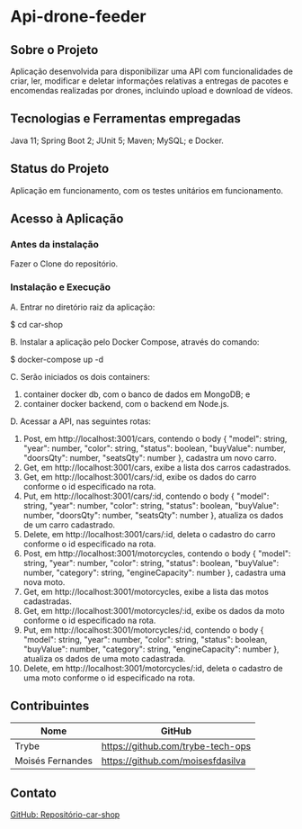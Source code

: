 # Api-drone-feeder

## Sobre o Projeto
Aplicação desenvolvida para disponibilizar uma API com funcionalidades de criar, ler, modificar e deletar informações relativas a entregas de pacotes e encomendas realizadas por drones, incluindo upload e download de vídeos.

## Tecnologias e Ferramentas empregadas
Java 11;
Spring Boot 2;
JUnit 5;
Maven;
MySQL; e
Docker.

## Status do Projeto
Aplicação em funcionamento, com os testes unitários em funcionamento.

## Acesso à Aplicação
### Antes da instalação
Fazer o Clone do repositório.

### Instalação e Execução
A. Entrar no diretório raiz da aplicação:

  $ cd car-shop

B. Instalar a aplicação pelo Docker Compose, através do comando:
  
  $ docker-compose up -d

C. Serão iniciados os dois containers:
  1. container docker db, com o banco de dados em MongoDB; e 
  2. container docker backend, com o backend em Node.js.

D. Acessar a API, nas seguintes rotas:
  1. Post, em http://localhost:3001/cars, contendo o body { "model": string, "year": number, "color": string, "status": boolean, "buyValue": number, "doorsQty": number, "seatsQty": number }, cadastra um novo carro.
  2. Get, em http://localhost:3001/cars, exibe a lista dos carros cadastrados.
  3. Get, em http://localhost:3001/cars/:id, exibe os dados do carro conforme o id especificado na rota.
  4. Put, em http://localhost:3001/cars/:id, contendo o body { "model": string, "year": number, "color": string, "status": boolean, "buyValue": number, "doorsQty": number, "seatsQty": number }, atualiza os dados de um carro cadastrado.
  5. Delete, em http://localhost:3001/cars/:id, deleta o cadastro do carro conforme o id especificado na rota.  
  6. Post, em http://localhost:3001/motorcycles, contendo o body { "model": string, "year": number, "color": string, "status": boolean, "buyValue": number, "category": string, "engineCapacity": number }, cadastra uma nova moto.
  7. Get, em http://localhost:3001/motorcycles, exibe a lista das motos cadastradas.
  8. Get, em http://localhost:3001/motorcycles/:id, exibe os dados da moto conforme o id especificado na rota.
  9. Put, em http://localhost:3001/motorcycles/:id, contendo o body { "model": string, "year": number, "color": string, "status": boolean, "buyValue": number, "category": string, "engineCapacity": number }, atualiza os dados de uma moto cadastrada.
  10. Delete, em http://localhost:3001/motorcycles/:id, deleta o cadastro de uma moto conforme o id especificado na rota.

## Contribuintes
|Nome|GitHub|
| -------- | -------- |
|Trybe|https://github.com/trybe-tech-ops|
|Moisés Fernandes|https://github.com/moisesfdasilva|

## Contato
[GitHub: Repositório-car-shop](https://github.com/moisesfdasilva/car-shop)